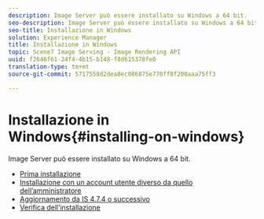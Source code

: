 ```yaml
---
description: Image Server può essere installato su Windows a 64 bit.
seo-description: Image Server può essere installato su Windows a 64 bit.
seo-title: Installazione in Windows
solution: Experience Manager
title: Installazione in Windows
topic: Scene7 Image Serving - Image Rendering API
uuid: f2646f61-24f4-4b15-b148-f8d615378fe0
translation-type: tm+mt
source-git-commit: 5717550d2dea8ec086875e770ff8f200aaa75ff3

---
```



# Installazione in Windows{#installing-on-windows}

Image Server può essere installato su Windows a 64 bit.

* [Prima installazione](t-first-time-installation-win.md)
* [Installazione con un account utente diverso da quello dell’amministratore](t-diff-account-win.md)
* [Aggiornamento da IS 4.7.4 o successivo](t-update-win.md)
* [Verifica dell’installazione](t-verify-win.md)
